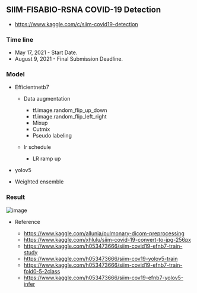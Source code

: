 ##  SIIM-FISABIO-RSNA COVID-19 Detection
* https://www.kaggle.com/c/siim-covid19-detection

### Time line

* May 17, 2021 - Start Date.
* August 9, 2021 - Final Submission Deadline.



### Model

* Efficientnetb7

  * Data augmentation
    * tf.image.random_flip_up_down
    * tf.image.random_flip_left_right
    * Mixup
    * Cutmix
    * Pseudo labeling

  * lr schedule
    * LR ramp up

* yolov5

* Weighted ensemble

  

### Result

![image](https://user-images.githubusercontent.com/92927837/141050711-4105cfa2-28ac-4a0f-912f-fac5bc30e187.png)





* Reference

  * https://www.kaggle.com/allunia/pulmonary-dicom-preprocessing
  * https://www.kaggle.com/xhlulu/siim-covid-19-convert-to-jpg-256px
  * https://www.kaggle.com/h053473666/siim-covid19-efnb7-train-study
  * https://www.kaggle.com/h053473666/siim-cov19-yolov5-train
  * https://www.kaggle.com/h053473666/siim-covid19-efnb7-train-fold0-5-2class
  * https://www.kaggle.com/h053473666/siim-cov19-efnb7-yolov5-infer

